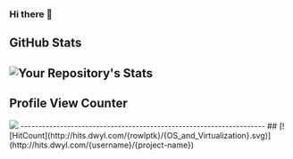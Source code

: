 ### Hi there 👋

<!--
**Rowlptk/Rowlptk** is a ✨ _special_ ✨ repository because its `README.md` (this file) appears on your GitHub profile.

Here are some ideas to get you started:

- 🔭 I’m currently working on ...
- 🌱 I’m currently learning ...
- 👯 I’m looking to collaborate on ...
- 🤔 I’m looking for help with ...
- 💬 Ask me about ...
- 📫 How to reach me: ...
- 😄 Pronouns: ...
- ⚡ Fun fact: ...
-->
## GitHub Stats
![Your Repository's Stats](https://github-readme-stats.vercel.app/api?username=rowlptk&show_icons=true)
--------------------------------------------------------------------
## Profile View Counter
<img src="https://komarev.com/ghpvc/?username=rowlptk"/>                 
--------------------------------------------------------------------
## 
[![HitCount](http://hits.dwyl.com/{rowlptk}/{OS_and_Virtualization}.svg)](http://hits.dwyl.com/{username}/{project-name})
